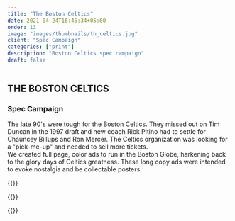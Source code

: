 ```yaml
---
title: "The Boston Celtics"
date: 2021-04-24T16:46:34+05:00
order: 13
image: "images/thumbnails/th_celtics.jpg"
client: "Spec Campaign"
categories: ["print"]
description: "Boston Celtics spec campaign"
draft: false
---
```


## THE BOSTON CELTICS

### Spec Campaign

The late 90's were tough for the Boston Celtics. They missed out on Tim Duncan in the 1997 draft and new coach Rick Pitino had to settle for Chauncey Billups and Ron Mercer. The Celtics organization was looking for a "pick-me-up" and needed to sell more tickets.  
We created full page, color ads to run in the Boston Globe, harkening back to the glory days of Celtics greatness. These long copy ads were intended to evoke nostalgia and be collectable posters.


{{<img-responsive src="/images/portfolio/celtics/celtics_C.jpg">}}

{{<img-responsive src="/images/portfolio/celtics/celtics_B.jpg">}}

{{<img-responsive src="/images/portfolio/celtics/celtics_A.jpg">}}

